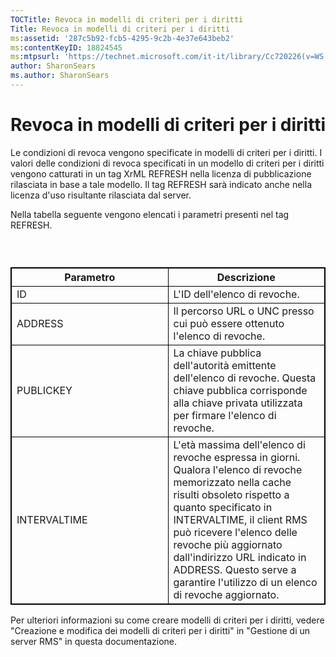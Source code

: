 ```yaml
---
TOCTitle: Revoca in modelli di criteri per i diritti
Title: Revoca in modelli di criteri per i diritti
ms:assetid: '287c5b92-fcb5-4295-9c2b-4e37e643beb2'
ms:contentKeyID: 18824545
ms:mtpsurl: 'https://technet.microsoft.com/it-it/library/Cc720226(v=WS.10)'
author: SharonSears
ms.author: SharonSears
---
```


Revoca in modelli di criteri per i diritti
==========================================

Le condizioni di revoca vengono specificate in modelli di criteri per i diritti. I valori delle condizioni di revoca specificati in un modello di criteri per i diritti vengono catturati in un tag XrML REFRESH nella licenza di pubblicazione rilasciata in base a tale modello. Il tag REFRESH sarà indicato anche nella licenza d'uso risultante rilasciata dal server.

Nella tabella seguente vengono elencati i parametri presenti nel tag REFRESH.

###  

 
<table style="border:1px solid black;">
<colgroup>
<col width="50%" />
<col width="50%" />
</colgroup>
<thead>
<tr class="header">
<th style="border:1px solid black;" >Parametro</th>
<th style="border:1px solid black;" >Descrizione</th>
</tr>
</thead>
<tbody>
<tr class="odd">
<td style="border:1px solid black;">ID</td>
<td style="border:1px solid black;">L'ID dell'elenco di revoche.</td>
</tr>
<tr class="even">
<td style="border:1px solid black;">ADDRESS</td>
<td style="border:1px solid black;">Il percorso URL o UNC presso cui può essere ottenuto l'elenco di revoche.</td>
</tr>
<tr class="odd">
<td style="border:1px solid black;">PUBLICKEY</td>
<td style="border:1px solid black;">La chiave pubblica dell'autorità emittente dell'elenco di revoche. Questa chiave pubblica corrisponde alla chiave privata utilizzata per firmare l'elenco di revoche.</td>
</tr>
<tr class="even">
<td style="border:1px solid black;">INTERVALTIME</td>
<td style="border:1px solid black;">L'età massima dell'elenco di revoche espressa in giorni. Qualora l'elenco di revoche memorizzato nella cache risulti obsoleto rispetto a quanto specificato in INTERVALTIME, il client RMS può ricevere l'elenco delle revoche più aggiornato dall'indirizzo URL indicato in ADDRESS. Questo serve a garantire l'utilizzo di un elenco di revoche aggiornato.</td>
</tr>
</tbody>
</table>
  
Per ulteriori informazioni su come creare modelli di criteri per i diritti, vedere "Creazione e modifica dei modelli di criteri per i diritti" in "Gestione di un server RMS" in questa documentazione.
